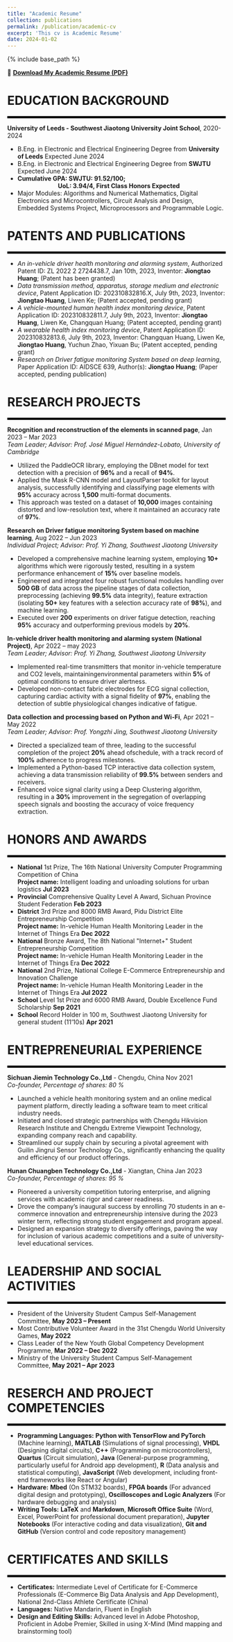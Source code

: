 ```yaml
---
title: "Academic Resume"
collection: publications
permalink: /publication/academic-cv
excerpt: 'This cv is Academic Resume'
date: 2024-01-02
---
```



{% include base_path %}

📄 **[Download My Academic Resume (PDF)](http://academicpages.github.io/files/paper1.pdf)**

EDUCATION BACKGROUND
======
<hr style="border: 2px solid black;"/>

**University of Leeds - Southwest Jiaotong University Joint School**, 2020-2024
* B.Eng. in Electronic and Electrical Engineering Degree from **University of Leeds** Expected June 2024
* B.Eng. in Electronic and Electrical Engineering Degree from **SWJTU** Expected June 2024
* **Cumulative GPA: SWJTU: 91.52/100;  
&nbsp;&nbsp;&nbsp;&nbsp;&nbsp;&nbsp;&nbsp;&nbsp;&nbsp;&nbsp;&nbsp;&nbsp;&nbsp;&nbsp;&nbsp;&nbsp;&nbsp;&nbsp;&nbsp;&nbsp;&nbsp;&nbsp;&nbsp;&nbsp;&nbsp;&nbsp;&nbsp;&nbsp;UoL: 3.94/4, First Class Honors Expected**
* Major Modules: Algorithms and Numerical Mathematics, Digital Electronics and Microcontrollers, Circuit Analysis and Design, Embedded Systems Project, Microprocessors and Programmable Logic.


PATENTS AND PUBLICATIONS
======
<hr style="border: 2px solid black;"/>

* *An in-vehicle driver health monitoring and alarming system*, Authorized Patent ID: ZL 2022 2 2724438.7, Jan 10th, 2023, Inventor: **Jiongtao Huang**; (Patent has been granted)
*	*Data transmission method, apparatus, storage medium and electronic device*, Patent Application ID: 202310832816.X, July 9th, 2023, Inventor: **Jiongtao Huang**, Liwen Ke; (Patent accepted, pending grant)
*	*A vehicle-mounted human health index monitoring device*, Patent Application ID: 202310832811.7, July 9th, 2023, Inventor: **Jiongtao Huang**, Liwen Ke, Changquan Huang; (Patent accepted, pending grant)
*	*A wearable health index monitoring device*, Patent Application ID: 202310832813.6, July 9th, 2023, Inventor: Changquan Huang, Liwen Ke, **Jiongtao Huang**, Yuchun Zhao, Yixuan Bu; (Patent accepted, pending grant)
*	*Research on Driver fatigue monitoring System based on deep learning*, Paper Application ID: AIDSCE 639, Author(s): **Jiongtao Huang**; (Paper accepted, pending publication)


RESEARCH PROJECTS
======
<hr style="border: 2px solid black;"/>

**Recognition and reconstruction of the elements in scanned page**, Jan 2023 – Mar 2023  
_Team Leader; Advisor: Prof. José Miguel Hernández-Lobato, University of Cambridge_
  * Utilized the PaddleOCR library, employing the DBnet model for text detection with a precision of **96%** and a recall of **94%**.
  * Applied the Mask R-CNN model and LayoutParser toolkit for layout analysis, successfully identifying and classifying page elements with **95%** accuracy across **1,500** multi-format documents.
  * This approach was tested on a dataset of **10,000** images containing distorted and low-resolution text, where it maintained an accuracy rate of **97%**.

**Research on Driver fatigue monitoring System based on machine learning**, Aug 2022 – Jun 2023  
_Individual Project; Advisor: Prof. Yi Zhang, Southwest Jiaotong University_
  * Developed a comprehensive machine learning system, employing **10+** algorithms which were rigorously tested, resulting in a system performance enhancement of **15%** over baseline models.
  * Engineered and integrated four robust functional modules handling over **500 GB** of data across the pipeline stages of data collection, preprocessing (achieving **99.5%** data integrity), feature extraction (isolating **50+** key features with a selection accuracy rate of **98%**), and machine learning.
  * Executed over **200** experiments on driver fatigue detection, reaching **95%** accuracy and outperforming previous models by **20%**.

**In-vehicle driver health monitoring and alarming system (National Project)**, Apr 2022 – may 2023  
_Team Leader; Advisor: Prof. Yi Zhang, Southwest Jiaotong University_
  * Implemented real-time transmitters that monitor in-vehicle temperature and CO2 levels, maintainingenvironmental parameters within **5%** of optimal conditions to ensure driver alertness.
  * Developed non-contact fabric electrodes for ECG signal collection, capturing cardiac activity with a signal fidelity of **97%**, enabling the detection of subtle physiological changes indicative of fatigue.

**Data collection and processing based on Python and Wi-Fi**, Apr 2021 – May 2022  
_Team Leader; Advisor: Prof. Yongzhi Jing, Southwest Jiaotong University_
  * Directed a specialized team of three, leading to the successful completion of the project **20%** ahead ofschedule, with a track record of **100%** adherence to progress milestones.
  * Implemented a Python-based TCP interactive data collection system, achieving a data transmission reliability of **99.5%** between senders and receivers.
  * Enhanced voice signal clarity using a Deep Clustering algorithm, resulting in a **30%** improvement in the segregation of overlapping speech signals and boosting the accuracy of voice frequency extraction.


HONORS AND AWARDS
======
<hr style="border: 2px solid black;"/>

-	**National** 1st Prize, The 16th National University Computer Programming Competition of China  
  **Project name:** Intelligent loading and unloading solutions for urban logistics   **Jul 2023** 
-	**Provincial** Comprehensive Quality Level A Award, Sichuan Province Student Federation   **Feb 2023** 
-	**District** 3rd Prize and 8000 RMB Award, Pidu District Elite Entrepreneurship Competition  
  **Project name:** In-vehicle Human Health Monitoring Leader in the Internet of Things Era   **Dec 2022**
-	**National** Bronze Award, The 8th National "Internet+" Student Entrepreneurship Competition  
  **Project name:** In-vehicle Human Health Monitoring Leader in the Internet of Things Era   **Dec 2022**
-	**National** 2nd Prize, National College E-Commerce Entrepreneurship and Innovation Challenge  
  **Project name:** In-vehicle Human Health Monitoring Leader in the Internet of Things Era   **Jul 2022**
-	**School** Level 1st Prize and 6000 RMB Award, Double Excellence Fund Scholarship   **Sep 2021**
-	**School** Record Holder in 100 m, Southwest Jiaotong University for general student (11’10s)   **Apr 2021**


ENTREPRENEURIAL EXPERIENCE
======
<hr style="border: 2px solid black;"/>

**Sichuan Jiemin Technology Co.,Ltd** - Chengdu, China   Nov 2021  
*Co-founder, Percentage of shares: 80 %*
* Launched a vehicle health monitoring system and an online medical payment platform, directly leading a software team to meet critical industry needs.
* Initiated and closed strategic partnerships with Chengdu Hikvision Research Institute and Chengdu Extreme Viewpoint Technology, expanding company reach and capability.
* Streamlined our supply chain by securing a pivotal agreement with Guilin Jingrui Sensor Technology Co., significantly enhancing the quality and efficiency of our product offerings.

**Hunan Chuangben Technology Co.,Ltd** - Xiangtan, China   Jan 2023  
*Co-founder, Percentage of shares: 95 %*
* Pioneered a university competition tutoring enterprise, and aligning services with academic rigor and career readiness.
* Drove the company’s inaugural success by enrolling 70 students in an e-commerce innovation and entrepreneurship intensive during the 2023 winter term, reflecting strong student engagement and program appeal.
* Designed an expansion strategy to diversify offerings, paving the way for inclusion of various academic competitions and a suite of university-level educational services.


LEADERSHIP AND SOCIAL ACTIVITIES
======
<hr style="border: 2px solid black;"/>

* President of the University Student Campus Self-Management Committee, **May 2023 – Present**
* Most Contributive Volunteer Award in the 31st Chengdu World University Games, **May 2022**
* Class Leader of the New Youth Global Competency Development Programme, **Mar 2022 – Dec 2022**
* Ministry of the University Student Campus Self-Management Committee, **May 2021 – Apr 2023**


RESERCH AND PROJECT COMPETENCIES
======
<hr style="border: 2px solid black;"/>

* **Programming Languages:** **Python with TensorFlow and PyTorch** (Machine learning), **MATLAB** (Simulations of signal processing), **VHDL** (Designing digital circuits), **C++** (Programming on microcontrollers), **Quartus** (Circuit simulation), **Java** (General-purpose programming, particularly useful for Android app development), **R** (Data analysis and statistical computing), **JavaScript** (Web development, including front-end frameworks like React or Angular)
* **Hardware:** **Mbed** (On STM32 boards), **FPGA boards** (For advanced digital design and prototyping), **Oscilloscopes and Logic Analyzers** (For hardware debugging and analysis)
* **Writing Tools:** **LaTeX** and **Markdown**, **Microsoft Office Suite** (Word, Excel, PowerPoint for professional document preparation), **Jupyter Notebooks** (For interactive coding and data visualization), **Git and GitHub** (Version control and code repository management)


CERTIFICATES AND SKILLS
======
<hr style="border: 2px solid black;"/>

* **Certificates:** Intermediate Level of Certificate for E-Commerce Professionals (E-Commerce Big Data Analysis and App Development), National 2nd-Class Athlete Certificate (China)
* **Languages:** Native Mandarin, Fluent in English
* **Design and Editing Skills:** Advanced level in Adobe Photoshop, Proficient in Adobe Premier, Skilled in using X-Mind (Mind mapping and brainstorming tool)
